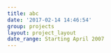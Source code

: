 ```yaml
---
title: abc
date: '2017-02-14 14:46:54'
group: projects
layout: project_layout
date_range: Starting April 2007
---
```

